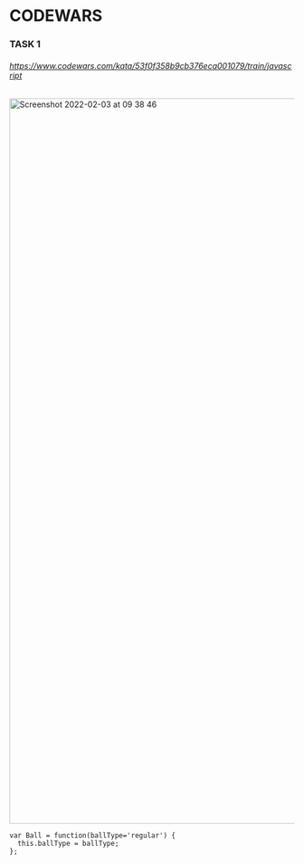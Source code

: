 # CODEWARS

### TASK 1
###### https://www.codewars.com/kata/53f0f358b9cb376eca001079/train/javascript

<img width="1280" alt="Screenshot 2022-02-03 at 09 38 46" src="https://user-images.githubusercontent.com/67319575/152293589-1c9e71fb-5234-443b-acb2-82f641f3097e.png">

```
var Ball = function(ballType='regular') {
  this.ballType = ballType;
};
```
